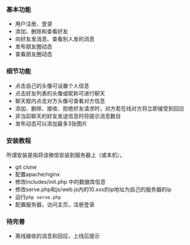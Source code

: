 ### 基本功能
- 用户注册、登录
- 添加、删除和查看好友
- 向好友发消息、查看别人发的消息
- 发布朋友圈动态
- 查看朋友圈动态

### 细节功能
- 点击自己的头像可设置个人信息
- 点击好友列表的头像或昵称可进行聊天
- 聊天框内点击对方头像可查看对方信息
- 添加、删除、接收、拒绝好友请求时，对方若在线对方将立即接受到回应
- 非当前聊天的好友发送信息时将提示消息数目
- 发布动态可以添加最多3张图片

### 安装教程
所谓安装是指将该微信安装到服务器上（或本机）。
- git clone 
- 配置apache/nginx
- 修改includes/init.php 中的数据库信息
- 修改serve.php和js/web.js内的10.xxx的ip地址为自己的服务器的ip
- 运行`php serve.php`
- 配置服务器，访问主页，注册登录

### 待完善
- 离线接收的消息和回应，上线后提示